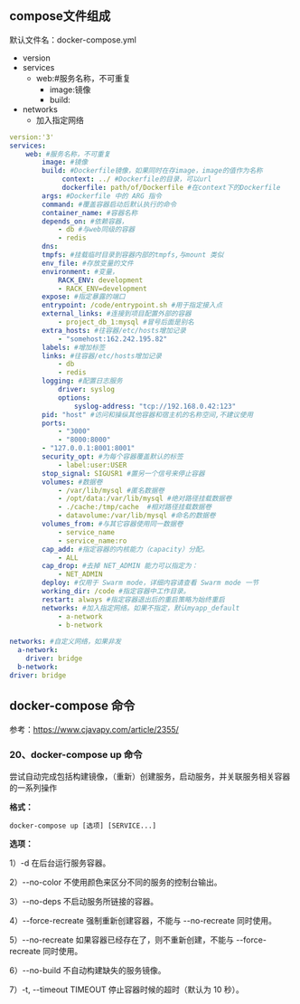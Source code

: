 ## compose文件组成

默认文件名：docker-compose.yml

- version
- services
  - web:#服务名称，不可重复
    - image:镜像
    - build:
- networks 
  - 加入指定网络

```yaml
version:'3'
services:
	web: #服务名称，不可重复
		image: #镜像
		build: #Dockerfile镜像，如果同时在存image，image的值作为名称
			 context: ../ #Dockerfile的目录，可以url
			 dockerfile: path/of/Dockerfile #在context下的Dockerfile
		args: #Dockerfile 中的 ARG 指令
		command: #覆盖容器启动后默认执行的命令
		container_name: #容器名称
		depends_on: #依赖容器，
			- db #与web同级的容器
			- redis
		dns: 
		tmpfs: #挂载临时目录到容器内部的tmpfs,与mount 类似
		env_file: #存放变量的文件
		environment: #变量，
			RACK_ENV: development
			- RACK_ENV=development
		expose: #指定暴露的端口
		entrypoint: /code/entrypoint.sh #用于指定接入点
		external_links: #连接到项目配置外部的容器
			- project_db_1:mysql #冒号后面是别名
		extra_hosts: #往容器/etc/hosts增加记录
			- "somehost:162.242.195.82"
		labels: #增加标签
		links: #往容器/etc/hosts增加记录
			- db
			- redis
		logging: #配置日志服务
			driver: syslog
			options:
				syslog-address: "tcp://192.168.0.42:123"
		pid: "host" #访问和操纵其他容器和宿主机的名称空间,不建议使用
		ports:
			- "3000"
			- "8000:8000"
		- "127.0.0.1:8001:8001"
		security_opt: #为每个容器覆盖默认的标签
			- label:user:USER
		stop_signal: SIGUSR1 #置另一个信号来停止容器
		volumes: #数据卷
			- /var/lib/mysql #匿名数据卷
			- /opt/data:/var/lib/mysql #绝对路径挂载数据卷
			- ./cache:/tmp/cache  #相对路径挂载数据卷
			- datavolume:/var/lib/mysql #命名的数据卷
		volumes_from: #与其它容器使用同一数据卷
			- service_name
			- service_name:ro
		cap_add: #指定容器的内核能力（capacity）分配。
			- ALL
		cap_drop: #去掉 NET_ADMIN 能力可以指定为：
			- NET_ADMIN
		deploy: #仅用于 Swarm mode，详细内容请查看 Swarm mode 一节
		working_dir: /code #指定容器中工作目录。
		restart: always #指定容器退出后的重启策略为始终重启
		networks: #加入指定网络。如果不指定，默认myapp_default
            - a-network
            - b-network
	
networks: #自定义网络，如果非发
  a-network:
    driver: bridge
  b-network:
driver: bridge
```

## docker-compose 命令

参考：https://www.cjavapy.com/article/2355/

### 20、docker-compose up 命令

尝试自动完成包括构建镜像，（重新）创建服务，启动服务，并关联服务相关容器的一系列操作

**格式：**

```
docker-compose up [选项] [SERVICE...]
```

**选项：**

1）-d 在后台运行服务容器。

2）--no-color 不使用颜色来区分不同的服务的控制台输出。

3）--no-deps 不启动服务所链接的容器。

4）--force-recreate 强制重新创建容器，不能与 --no-recreate 同时使用。

5）--no-recreate 如果容器已经存在了，则不重新创建，不能与 --force-recreate 同时使用。

6）--no-build 不自动构建缺失的服务镜像。

7）-t, --timeout TIMEOUT 停止容器时候的超时（默认为 10 秒）。

